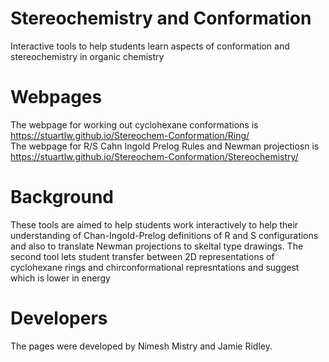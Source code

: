 # Stereochemistry and Conformation
Interactive tools to help students learn aspects of conformation and stereochemistry in organic chemistry
# Webpages
The webpage for working out cyclohexane conformations is https://stuartlw.github.io/Stereochem-Conformation/Ring/  
The webpage for R/S Cahn Ingold Prelog Rules and Newman projectiosn is https://stuartlw.github.io/Stereochem-Conformation/Stereochemistry/

# Background
These tools are aimed to help students work interactively to help their understanding of Chan-Ingold-Prelog definitions of R and S configurations and also to translate Newman projections to skeltal type drawings.
The second tool lets student transfer between 2D representations of cyclohexane rings and chirconformational represntations and suggest which is lower in energy


# Developers
The pages were developed by Nimesh Mistry and Jamie Ridley.
